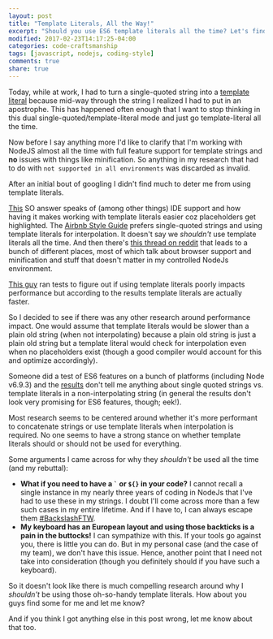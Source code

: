 ```yaml
---
layout: post
title: "Template Literals, All the Way!"
excerpt: "Should you use ES6 template literals all the time? Let's find out."
modified: 2017-02-23T14:17:25-04:00
categories: code-craftsmanship
tags: [javascript, nodejs, coding-style]
comments: true
share: true
---
```


Today, while at work, I had to turn a single-quoted string into a [template literal](https://developer.mozilla.org/en/docs/Web/JavaScript/Reference/Template_literals) because mid-way through the string I realized I had to put in an apostrophe. This has happened often enough that I want to stop thinking in this dual single-quoted/template-literal mode and just go template-literal all the time.

Now before I say anything more I'd like to clarify that I'm working with NodeJS almost all the time with full feature support for template strings and **no** issues with things like minification. So anything in my research that had to do with `not supported in all environments` was discarded as invalid.

After an initial bout of googling I didn't find much to deter me from using template literals.

[This](http://softwareengineering.stackexchange.com/a/309623/199195) SO answer speaks of (among other things) IDE support and how having it makes working with template literals easier coz placeholders get highlighted. The [Airbnb Style Guide](https://github.com/airbnb/javascript#strings) prefers single-quoted strings and using template literals for interpolation. It doesn't say we *shouldn't* use template literals all the time. And then there's [this thread on reddit](https://www.reddit.com/r/javascript/comments/52ions/your_opinion_on_using_backtick_as_the_default/) that leads to a bunch of different places, most of which talk about browser support and minification and stuff that doesn't matter in my controlled NodeJs environment. 

[This guy](https://www.reddit.com/r/javascript/comments/52ions/your_opinion_on_using_backtick_as_the_default/d7otae8/) ran tests to figure out if using template literals poorly impacts performance but according to the results template literals are actually faster.

So I decided to see if there was any other research around performance impact. One would assume that template literals would be slower than a plain old string (when not interpolating) because a plain old string is just a plain old string but a template literal would check for interpolation even when no placeholders exist (though a good compiler would account for this and optimize accordingly).

Someone did a test of ES6 features on a bunch of platforms (including Node v6.9.3) and the [results](https://kpdecker.github.io/six-speed/) don't tell me anything about single quoted strings vs. template literals in a non-interpolating string (in general the results don't look very promising for ES6 features, though; eek!). 

Most research seems to be centered around whether it's more performant to concatenate strings or use template literals when interpolation is required. No one seems to have a strong stance on whether template literals should or should not be used for everything.

Some arguments I came across for why they *shouldn't* be used all the time (and my rebuttal):

- **What if you need to have a `` ` `` or `${}` in your code?**
    I cannot recall a single instance in my nearly three years of coding in NodeJs that I've had to use these in my strings. I doubt I'll come across more than a few such cases in my entire lifetime. And if I have to, I can always escape them [#BackslashFTW](https://www.youtube.com/watch?v=Ioh-oU1zn0w).
- **My keyboard has an European layout and using those backticks is a pain in the buttocks!**
    I can sympathize with this. If your tools go against you, there is little you can do. But in my personal case (and the case of my team), we don't have this issue. Hence, another point that I need not take into consideration (though you definitely should if you have such a keyboard).

So it doesn't look like there is much compelling research around why I *shouldn't* be using those oh-so-handy template literals. How about you guys find some for me and let me know?

And if you think I got anything else in this post wrong, let me know about that too.
